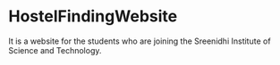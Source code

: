 # HostelFindingWebsite
It is a website for the students who are joining the Sreenidhi Institute of Science and Technology.
